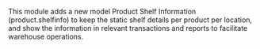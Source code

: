 This module adds a new model Product Shelf Information
(product.shelfinfo) to keep the static shelf details per product per
location, and show the information in relevant transactions and reports
to facilitate warehouse operations.
